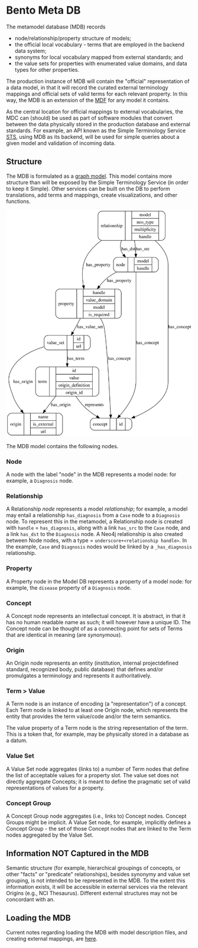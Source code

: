 # Bento Meta DB 

The metamodel database (MDB) records
- node/relationship/property structure of models;
- the official local vocabulary - terms that are employed in the backend data system;
- synonyms for local vocabulary mapped from external standards; and
- the value sets for properties with enumerated value domains, and data types for other properties.

The production instance of MDB will contain the "official" representation of a data model, in that it will record the curated external terminology mappings and official sets of valid terms for each relevant property. In this way, the MDB is an extension of the [MDF](https://github.com/CBIIT/bento-mdf) for any model it contains.

As the central location for official mappings to external vocabularies, the MDC can (should) be used as part of software modules that convert between the data physically stored in the production database and external standards. For example, an API known as the Simple Terminology Service [STS](https://github.com/CBIIT/icdc-sts), using MDB as its backend, will be used for simple queries about a given model and validation of incoming data.

## Structure

The MDB is formulated as a [graph model](https://en.wikipedia.org/wiki/Graph_database#Labeled-property_graph). This model contains more structure than will be exposed by the Simple Terminology Service (in order to keep it Simple). Other services can be built on the DB to perform translations, add terms and mappings, create visualizations, and other functions.

![metamodel graphic](./metamodel.svg)

The MDB model contains the following nodes.

### Node 

A node with the label "node" in the MDB represents a model node: for example, a `Diagnosis` node. 

### Relationship

A Relationship _node_ represents a model _relationship_; for example, a model may entail a relationship `has_diagnosis` from a `Case` node to a `Diagnosis` node. To represent this in the metamodel, a Relationship node is created with `handle` = `has_diagnosis`, along with a link `has_src` to the `Case` node, and a link `has_dst` to the `Diagnosis` node. A Neo4j relationship is also created between Node nodes, with a type = `underscore+<relationship handle>`. In the example, `Case` and `Diagnosis` nodes would be linked by a `_has_diagnosis` relationship.


### Property

A Property node in the Model DB  represents a property of a model node: for example, the `disease` property of a `Diagnosis` node. 

### Concept

A Concept node represents an intellectual concept. It is abstract, in that it has no human readable name as such; it will however have a unique ID. The Concept node can be thought of as a connecting point for sets of Terms that are identical in meaning (are _synonymous_).

### Origin

An Origin node represents an entity (institution, internal projectdefined standard, recognized body, public database) that defines and/or promulgates a terminology and represents it authoritatively.

### Term > Value

A Term node is an instance of encoding (a "representation") of a concept. Each Term node is linked to at least one Origin node, which represents the entity that provides the term value/code and/or the term semantics.

The value property of a Term node is the string representation of the term. This is a token that, for example, may be physically stored in a database as a datum.

### Value Set

A Value Set node aggregates (links to) a number of Term nodes that define the list of acceptable values for a property slot. The value set does not directly aggregate Concepts; it is meant to define the pragmatic set of valid representations of values for a property.

### Concept Group 

A Concept Group node aggregates (i.e., links to) Concept nodes. Concept Groups might be implicit. A Value Set node, for example, implicitly defines a Concept Group - the set of those Concept nodes that are linked to the Term nodes aggregated by the Value Set.

## Information NOT Captured in the MDB

Semantic structure (for example, hierarchical groupings of concepts, or other "facts" or "predicate" relationships), besides synonymy and value set grouping, is not intended to be represented in the MDB. To the extent this information exists, it will be accessible in external services via the relevant Origins (e.g., NCI Thesaurus). Different external structures may not be concordant with an.

## Loading the MDB

Current notes regarding loading the MDB with model description files, and creating external mappings, are [here](./loaders/load-meta.md).







 
